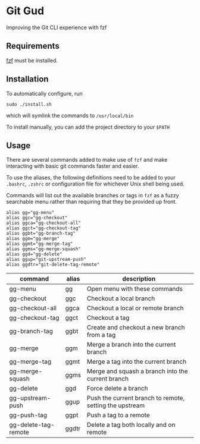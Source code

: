 # Git Gud

Improving the Git CLI experience with fzf

## Requirements

[fzf](https://github.com/junegunn/fzf) must be installed.

## Installation

To automatically configure, run

```
sudo ./install.sh
```

which will symlink the commands to `/usr/local/bin`

To install manually, you can add the project directory to your `$PATH`

## Usage

There are several commands added to make use of `fzf` and make interacting with basic git commands faster and easier.

To use the aliases, the following definitions need to be added to your `.bashrc`, `.zshrc` or configuration file for whichever Unix shell being used.

Commands will list out the available branches or tags in `fzf` as a fuzzy searchable menu rather than requiring that they be provided up front.

```
alias gg="gg-menu"
alias ggc="gg-checkout"
alias ggca="gg-checkout-all"
alias ggct="gg-checkout-tag"
alias ggbt="gg-branch-tag"
alias ggm="gg-merge"
alias ggmt="gg-merge-tag"
alias ggms="gg-merge-squash"
alias ggd="gg-delete"
alias ggup="git-upstream-push"
alias ggdtr="git-delete-tag-remote"
```

| command              | alias     | description                                              |
| -------------------- | --------- | -------------------------------------------------------- |
| gg-menu              | gg        | Open menu with these commands                            |
| gg-checkout          | ggc       | Checkout a local branch                                  |
| gg-checkout-all      | ggca      | Checkout a local or remote branch                        |
| gg-checkout-tag      | ggct      | Checkout a tag                                           |
| gg-branch-tag        | ggbt      | Create and checkout a new branch from a tag              |
| gg-merge             | ggm       | Merge a branch into the current branch                   |
| gg-merge-tag         | ggmt      | Merge a tag into the current branch                      |
| gg-merge-squash      | ggms      | Merge and squash a branch into the current branch        |
| gg-delete            | ggd       | Force delete a branch                                    |
| gg-upstream-push     | ggup      | Push the current branch to remote, setting the upstream  |
| gg-push-tag          | ggpt      | Push a tag to a remote                                   |
| gg-delete-tag-remote | ggdtr     | Delete a tag both locally and on remote                  |
